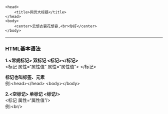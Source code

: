 # <html>
    <head>
        <title>网页大标题</title>
    </head>
    <body>
        <center>云想衣裳花想容,<br>你好</center>
    </body>
</html>

***
### HTML基本语法
**1.<常规标记> 双标记  <标记></标记>**  
<标记 属性=“属性值” 属性=“属性值”> </标记>  

**标记也叫标签、元素**  
例:\<head>\</head>   \<body>\</body>

**2.<空标记> 单标记 <标记/>**  
<标记 属性=“属性值”/>  
例:\<br/>
